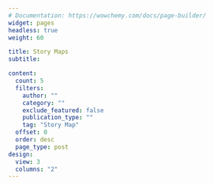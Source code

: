 ```yaml
---
# Documentation: https://wowchemy.com/docs/page-builder/
widget: pages
headless: true
weight: 60

title: Story Maps
subtitle:

content:
  count: 5
  filters:
    author: ""
    category: ""
    exclude_featured: false
    publication_type: ""
    tag: "Story Map"
  offset: 0
  order: desc
  page_type: post
design:
  view: 3
  columns: "2"
---
```

